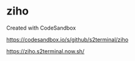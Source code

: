 # ziho
Created with CodeSandbox

https://codesandbox.io/s/github/s2terminal/ziho

https://ziho.s2terminal.now.sh/
